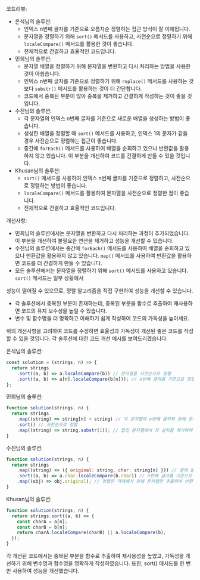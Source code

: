 코드리뷰:

- 은석님의 솔루션:
  - 인덱스 n번째 글자를 기준으로 오름차순 정렬하는 접근 방식이 잘 이해됩니다.
  - 문자열을 정렬하기 위해 `sort()` 메서드를 사용하고, 사전순으로 정렬하기 위해 `localeCompare()` 메서드를 활용한 것이 좋습니다.
  - 전체적으로 간결하고 효율적인 코드입니다.
- 민희님의 솔루션:
  - 문자열 배열을 정렬하기 위해 문자열을 변환하고 다시 처리하는 방법을 사용한 것이 아쉽습니다.
  - 인덱스 n번째 글자를 기준으로 정렬하기 위해 `replace()` 메서드를 사용하는 것보다 `substr()` 메서드를 활용하는 것이 더 간단합니다.
  - 코드에서 중복된 부분이 많아 중복을 제거하고 간결하게 작성하는 것이 좋을 것입니다.
- 수진님의 솔루션:
  - 각 문자열의 인덱스 n번째 글자를 기준으로 새로운 배열을 생성하는 방법이 좋습니다.
  - 생성한 배열을 정렬할 때 `sort()` 메서드를 사용하고, 인덱스 1의 문자가 같을 경우 사전순으로 정렬하는 접근이 좋습니다.
  - 중간에 `forEach()` 메서드를 사용하여 배열을 순회하고 있으나 반환값을 활용하지 않고 있습니다. 이 부분을 개선하여 코드를 간결하게 만들 수 있을 것입니다.
- Khusan님의 솔루션:
  - `sort()` 메서드를 사용하여 인덱스 n번째 글자를 기준으로 정렬하고, 사전순으로 정렬하는 방법이 좋습니다.
  - `localeCompare()` 메서드를 활용하여 문자열을 사전순으로 정렬한 점이 좋습니다.
  - 전체적으로 간결하고 효율적인 코드입니다.

개선사항:

- 민희님의 솔루션에서는 문자열을 변환하고 다시 처리하는 과정이 추가되었습니다. 이 부분을 개선하여 불필요한 연산을 제거하고 성능을 개선할 수 있습니다.
- 수진님의 솔루션에서는 중간에 `forEach()` 메서드를 사용하여 배열을 순회하고 있으나 반환값을 활용하지 않고 있습니다. `map()` 메서드를 사용하여 반환값을 활용하면 코드를 더 간결하게 만들 수 있습니다.
- 모든 솔루션에서는 문자열을 정렬하기 위해 `sort()` 메서드를 사용하고 있습니다. `sort()` 메서드는 일부 상황에서

성능이 떨어질 수 있으므로, 정렬 알고리즘을 직접 구현하여 성능을 개선할 수 있습니다.

- 각 솔루션에서 중복된 부분이 존재하는데, 중복된 부분을 함수로 추출하여 재사용하면 코드의 유지 보수성을 높일 수 있습니다.
- 변수 및 함수명을 더 명확하고 이해하기 쉽게 작성하여 코드의 가독성을 높이세요.

위의 개선사항을 고려하여 코드를 수정하면 효율성과 가독성이 개선된 좋은 코드를 작성할 수 있을 것입니다.
각 솔루션에 대한 코드 개선 예시를 보여드리겠습니다.

은석님의 솔루션:

```javascript
const solution = (strings, n) => {
  return strings
    .sort((a, b) => a.localeCompare(b)) // 문자열을 사전순으로 정렬
    .sort((a, b) => a[n].localeCompare(b[n])); // n번째 글자를 기준으로 정렬
};
```

민희님의 솔루션:

```javascript
function solution(strings, n) {
  return strings
    .map((string) => string[n] + string) // 각 문자열의 n번째 글자와 원래 문자열을 합침
    .sort() // 사전순으로 정렬
    .map((string) => string.substr(1)); // 합친 문자열에서 첫 글자를 제거하여 원래 문자열로 복원
}
```

수진님의 솔루션:

```javascript
function solution(strings, n) {
  return strings
    .map((string) => ({ original: string, char: string[n] })) // 원래 문자열과 n번째 글자를 객체로 저장
    .sort((a, b) => a.char.localeCompare(b.char)) // n번째 글자를 기준으로 정렬
    .map((obj) => obj.original); // 정렬된 객체에서 원래 문자열만 추출하여 반환
}
```

Khusan님의 솔루션:

```javascript
function solution(strings, n) {
  return strings.sort((a, b) => {
    const charA = a[n];
    const charB = b[n];
    return charA.localeCompare(charB) || a.localeCompare(b);
  });
}
```

각 개선된 코드에서는 중복된 부분을 함수로 추출하여 재사용성을 높였고, 가독성을 개선하기 위해 변수명과 함수명을 명확하게 작성하였습니다. 또한, sort() 메서드를 한 번만 사용하여 성능을 개선했습니다.
